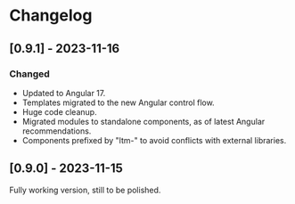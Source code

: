 # Changelog

## [0.9.1] - 2023-11-16

### Changed

- Updated to Angular 17.
- Templates migrated to the new Angular control flow.
- Huge code cleanup.
- Migrated modules to standalone components, as of latest Angular
recommendations.
- Components prefixed by "ltm-" to avoid conflicts with external libraries.

## [0.9.0] - 2023-11-15

Fully working version, still to be polished.
